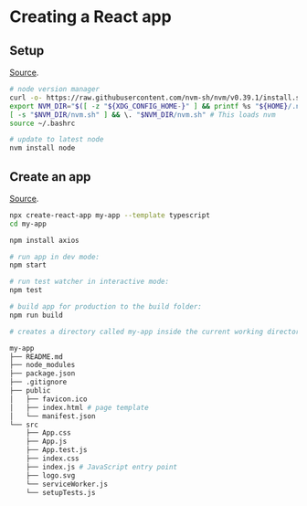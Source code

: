 # Creating a React app

## Setup

[Source](https://github.com/nvm-sh/nvm#manual-upgrade).

```bash
# node version manager
curl -o- https://raw.githubusercontent.com/nvm-sh/nvm/v0.39.1/install.sh | bash
export NVM_DIR="$([ -z "${XDG_CONFIG_HOME-}" ] && printf %s "${HOME}/.nvm" || printf %s "${XDG_CONFIG_HOME}/nvm")"
[ -s "$NVM_DIR/nvm.sh" ] && \. "$NVM_DIR/nvm.sh" # This loads nvm
source ~/.bashrc

# update to latest node
nvm install node
```

## Create an app

[Source](https://github.com/facebook/create-react-app).

```bash
npx create-react-app my-app --template typescript
cd my-app

npm install axios

# run app in dev mode:
npm start

# run test watcher in interactive mode:
npm test

# build app for production to the build folder:
npm run build

# creates a directory called my-app inside the current working directory with the following directory tree:

my-app
├── README.md
├── node_modules
├── package.json
├── .gitignore
├── public
│   ├── favicon.ico
│   ├── index.html # page template
│   └── manifest.json
└── src
    ├── App.css
    ├── App.js
    ├── App.test.js
    ├── index.css
    ├── index.js # JavaScript entry point
    ├── logo.svg
    └── serviceWorker.js
    └── setupTests.js
```
